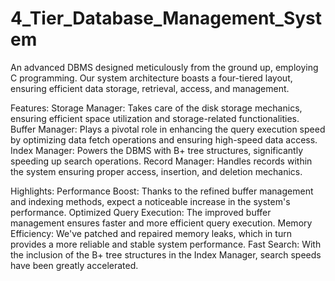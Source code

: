 # 4_Tier_Database_Management_System

An advanced DBMS designed meticulously from the ground up, employing C programming. Our system architecture boasts a four-tiered layout, ensuring efficient data storage, retrieval, access, and management.

Features:
Storage Manager: Takes care of the disk storage mechanics, ensuring efficient space utilization and storage-related functionalities.
Buffer Manager: Plays a pivotal role in enhancing the query execution speed by optimizing data fetch operations and ensuring high-speed data access.
Index Manager: Powers the DBMS with B+ tree structures, significantly speeding up search operations.
Record Manager: Handles records within the system ensuring proper access, insertion, and deletion mechanics.

Highlights:
Performance Boost: Thanks to the refined buffer management and indexing methods, expect a noticeable increase in the system's performance.
Optimized Query Execution: The improved buffer management ensures faster and more efficient query execution.
Memory Efficiency: We've patched and repaired memory leaks, which in turn provides a more reliable and stable system performance.
Fast Search: With the inclusion of the B+ tree structures in the Index Manager, search speeds have been greatly accelerated.
